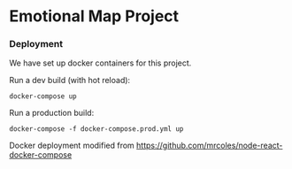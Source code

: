 # Emotional Map Project



### Deployment

We have set up docker containers for this project.

Run a dev build (with hot reload):
```
docker-compose up
```

Run a production build:
```
docker-compose -f docker-compose.prod.yml up
```

Docker deployment modified from https://github.com/mrcoles/node-react-docker-compose